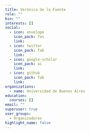 ```yaml
---
title: Verónica de la Fuente
role: ""
bio: ""
interests: []
social:
  - icon: envelope
    icon_pack: fas
    link: 
  - icon: twitter
    icon_pack: fab
    link: 
  - icon: google-scholar
    icon_pack: ai
    link: 
  - icon: github
    icon_pack: fab
    link:
organizations:
  - name: Universidad de Buenos Aires
education:
  courses: []
email: ""
superuser: true
user_groups:
  - Organizadores
highlight_name: false
---
```

